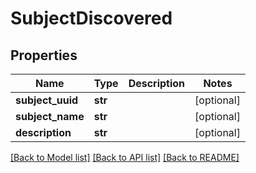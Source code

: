 # SubjectDiscovered

## Properties
Name | Type | Description | Notes
------------ | ------------- | ------------- | -------------
**subject_uuid** | **str** |  | [optional] 
**subject_name** | **str** |  | [optional] 
**description** | **str** |  | [optional] 

[[Back to Model list]](../README.md#documentation-for-models) [[Back to API list]](../README.md#documentation-for-api-endpoints) [[Back to README]](../README.md)

